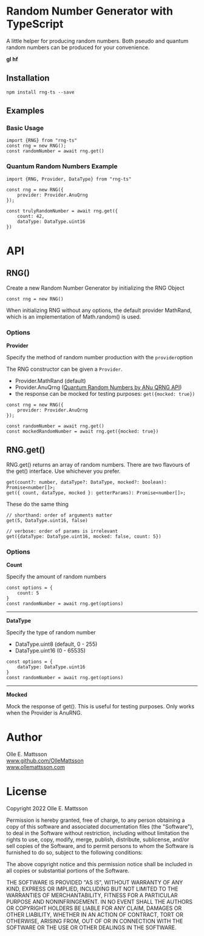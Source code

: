 # Random Number Generator with TypeScript

A little helper for producing random numbers. Both pseudo and quantum random numbers can be produced for your convenience. 

**gl hf** 

## Installation

`npm install rng-ts --save`


## Examples

### Basic Usage

```
import {RNG} from "rng-ts"
const rng = new RNG();
const randomNumber = await rng.get()
```

### Quantum Random Numbers Example

```
import {RNG, Provider, DataType} from "rng-ts"

const rng = new RNG({
    provider: Provider.AnuQrng
});

const trulyRandomNumber = await rng.get({
    count: 42,
    dataType: DataType.uint16
})
```

# API

## RNG()

Create a new Random Number Generator by initializing the RNG Object

```
const rng = new RNG()
```

When initializing RNG without any options, the default provider MathRand, which is an implementation of Math.random() is used.


### Options

**Provider**

Specify the method of random number production with the `provider`option

The RNG constructor can be given a `Provider`. 
- Provider.MathRand (default)
- Provider.AnuQrng ([Quantum Random Numbers by ANu QRNG API](https://qrng.anu.edu.au/))
 - the response can be mocked for testing purposes: `get({mocked: true})`

```
const rng = new RNG({
    provider: Provider.AnuQrng
});

const randomNumber = await rng.get()
const mockedRandomNumber = await rng.get({mocked: true})
```

## RNG.get()

RNG.get() returns an array of random numbers. There are two flavours of the get() interface. Use whichever you prefer.
```
get(count?: number, dataType?: DataType, mocked?: boolean): Promise<number[]>;
get({ count, dataType, mocked }: getterParams): Promise<number[]>;
```


These do the same thing
```
// shorthand: order of arguments matter
get(5, DataType.uint16, false)

// verbose: order of params is irrelevant
get({dataType: DataType.uint16, mocked: false, count: 5})

```


### Options

**Count**

Specify the amount of random numbers

```
const options = {
    count: 5
}
const randomNumber = await rng.get(options)

```
---

**DataType**

Specify the type of random number

- DataType.uint8 (default, 0 - 255)
- DataType.uint16 (0 - 65535)

```
const options = {
    dataType: DataType.uint16
}
const randomNumber = await rng.get(options)
```

---

**Mocked**  

Mock the response of get(). This is useful for testing purposes. Only works when the Provider is AnuRNG.



# Author
Olle E. Mattsson  
www.github.com/OlleMattsson  
www.ollemattsson.com  


# License

Copyright 2022 Olle E. Mattsson

Permission is hereby granted, free of charge, to any person obtaining a copy of this software and associated documentation files (the "Software"), to deal in the Software without restriction, including without limitation the rights to use, copy, modify, merge, publish, distribute, sublicense, and/or sell copies of the Software, and to permit persons to whom the Software is furnished to do so, subject to the following conditions:

The above copyright notice and this permission notice shall be included in all copies or substantial portions of the Software.

THE SOFTWARE IS PROVIDED "AS IS", WITHOUT WARRANTY OF ANY KIND, EXPRESS OR IMPLIED, INCLUDING BUT NOT LIMITED TO THE WARRANTIES OF MERCHANTABILITY, FITNESS FOR A PARTICULAR PURPOSE AND NONINFRINGEMENT. IN NO EVENT SHALL THE AUTHORS OR COPYRIGHT HOLDERS BE LIABLE FOR ANY CLAIM, DAMAGES OR OTHER LIABILITY, WHETHER IN AN ACTION OF CONTRACT, TORT OR OTHERWISE, ARISING FROM, OUT OF OR IN CONNECTION WITH THE SOFTWARE OR THE USE OR OTHER DEALINGS IN THE SOFTWARE.